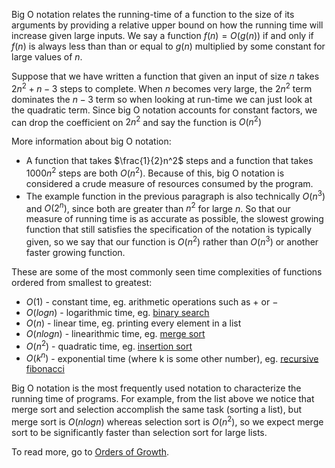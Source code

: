 Big O notation relates the running-time of a function to the size of its arguments by providing a relative upper bound on how the running time will increase given large inputs. We say a function $f(n) = O(g(n))$ if and only if $f(n)$ is always less than than or equal to $g(n)$ multiplied by some constant for large values of $n$.

Suppose that we have written a function that given an input of size $n$ takes $2n^2 + n - 3$ steps to complete. When $n$ becomes very large, the $2n^2$ term dominates the $n - 3$ term so when looking at run-time we can just look at the quadratic term. Since big O notation accounts for constant factors, we can drop the coefficient on $2n^2$ and say the function is $O(n^2)$

More information about big O notation:

- A function that takes $\frac{1}{2}n^2$ steps and a function that takes $1000n^2$ steps are both $O(n^2)$. Because of this, big O notation is considered a crude measure of resources consumed by the program.
- The example function in the previous paragraph is also technically $O(n^3)$ and $O(2^n)$, since both are greater than $n^2$ for large $n$. So that our measure of running time is as accurate as possible, the slowest growing function that still satisfies the specification of the notation is typically given, so we say that our function is $O(n^2)$ rather than $O(n^3)$ or another faster growing function.

These are some of the most commonly seen time complexities of functions ordered from smallest to greatest:

- $O(1)$ - constant time, eg. arithmetic operations such as $+$ or $-$
- $O(logn)$ - logarithmic time, eg. [binary search](http://en.wikipedia.org/wiki/Binary_search_algorithm)
- $O(n)$ - linear time, eg. printing every element in a list
- $O(nlogn)$ - linearithmic time, eg. [merge sort](http://en.wikipedia.org/wiki/Merge_sort)
- $O(n^2)$ - quadratic time, eg. [insertion sort](http://en.wikipedia.org/wiki/Insertion_sort)
- $O(k^n)$ - exponential time (where k is some other number), eg. [recursive fibonacci](http://mitpress.mit.edu/sicp/full-text/book/book-Z-H-11.html#%_sec_1.2.2)

Big O notation is the most frequently used notation to characterize the running time of programs. For example, from the list above we notice that merge sort and selection accomplish the same task (sorting a list), but merge sort is $O(nlogn)$ whereas selection sort is $O(n^2)$, so we expect merge sort to be significantly faster than selection sort for large lists. 

To read more, go to [Orders of Growth](wiki:orders-growth).